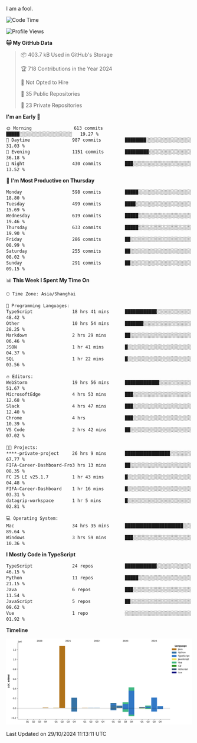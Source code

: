 I am a fool.

<!--START_SECTION:waka-->
![Code Time](http://img.shields.io/badge/Code%20Time-2%2C011%20hrs%2025%20mins-blue)

![Profile Views](http://img.shields.io/badge/Profile%20Views-0-blue)

**🐱 My GitHub Data** 

> 📦 403.7 kB Used in GitHub's Storage 
 > 
> 🏆 718 Contributions in the Year 2024
 > 
> 🚫 Not Opted to Hire
 > 
> 📜 35 Public Repositories 
 > 
> 🔑 23 Private Repositories 
 > 
**I'm an Early 🐤** 

```text
🌞 Morning                613 commits         █████░░░░░░░░░░░░░░░░░░░░   19.27 % 
🌆 Daytime                987 commits         ████████░░░░░░░░░░░░░░░░░   31.03 % 
🌃 Evening                1151 commits        █████████░░░░░░░░░░░░░░░░   36.18 % 
🌙 Night                  430 commits         ███░░░░░░░░░░░░░░░░░░░░░░   13.52 % 
```
📅 **I'm Most Productive on Thursday** 

```text
Monday                   598 commits         █████░░░░░░░░░░░░░░░░░░░░   18.80 % 
Tuesday                  499 commits         ████░░░░░░░░░░░░░░░░░░░░░   15.69 % 
Wednesday                619 commits         █████░░░░░░░░░░░░░░░░░░░░   19.46 % 
Thursday                 633 commits         █████░░░░░░░░░░░░░░░░░░░░   19.90 % 
Friday                   286 commits         ██░░░░░░░░░░░░░░░░░░░░░░░   08.99 % 
Saturday                 255 commits         ██░░░░░░░░░░░░░░░░░░░░░░░   08.02 % 
Sunday                   291 commits         ██░░░░░░░░░░░░░░░░░░░░░░░   09.15 % 
```


📊 **This Week I Spent My Time On** 

```text
🕑︎ Time Zone: Asia/Shanghai

💬 Programming Languages: 
TypeScript               18 hrs 41 mins      ████████████░░░░░░░░░░░░░   48.42 % 
Other                    10 hrs 54 mins      ███████░░░░░░░░░░░░░░░░░░   28.25 % 
Markdown                 2 hrs 29 mins       ██░░░░░░░░░░░░░░░░░░░░░░░   06.46 % 
JSON                     1 hr 41 mins        █░░░░░░░░░░░░░░░░░░░░░░░░   04.37 % 
SQL                      1 hr 22 mins        █░░░░░░░░░░░░░░░░░░░░░░░░   03.56 % 

🔥 Editors: 
WebStorm                 19 hrs 56 mins      █████████████░░░░░░░░░░░░   51.67 % 
MicrosoftEdge            4 hrs 53 mins       ███░░░░░░░░░░░░░░░░░░░░░░   12.68 % 
Slack                    4 hrs 47 mins       ███░░░░░░░░░░░░░░░░░░░░░░   12.40 % 
Chrome                   4 hrs               ███░░░░░░░░░░░░░░░░░░░░░░   10.39 % 
VS Code                  2 hrs 42 mins       ██░░░░░░░░░░░░░░░░░░░░░░░   07.02 % 

🐱‍💻 Projects: 
****-private-project     26 hrs 9 mins       █████████████████░░░░░░░░   67.77 % 
FIFA-Career-Dashboard-Fro3 hrs 13 mins       ██░░░░░░░░░░░░░░░░░░░░░░░   08.35 % 
FC 25 LE v25.1.7         1 hr 43 mins        █░░░░░░░░░░░░░░░░░░░░░░░░   04.48 % 
FIFA-Career-Dashboard    1 hr 16 mins        █░░░░░░░░░░░░░░░░░░░░░░░░   03.31 % 
datagrip-workspace       1 hr 5 mins         █░░░░░░░░░░░░░░░░░░░░░░░░   02.81 % 

💻 Operating System: 
Mac                      34 hrs 35 mins      ██████████████████████░░░   89.64 % 
Windows                  3 hrs 59 mins       ███░░░░░░░░░░░░░░░░░░░░░░   10.36 % 
```

**I Mostly Code in TypeScript** 

```text
TypeScript               24 repos            ████████████░░░░░░░░░░░░░   46.15 % 
Python                   11 repos            █████░░░░░░░░░░░░░░░░░░░░   21.15 % 
Java                     6 repos             ███░░░░░░░░░░░░░░░░░░░░░░   11.54 % 
JavaScript               5 repos             ██░░░░░░░░░░░░░░░░░░░░░░░   09.62 % 
Vue                      1 repo              ░░░░░░░░░░░░░░░░░░░░░░░░░   01.92 % 
```



**Timeline**

![Lines of Code chart](https://raw.githubusercontent.com/VeejaLiu/VeejaLiu/master/assets/bar_graph.png)


 Last Updated on 29/10/2024 11:13:11 UTC
<!--END_SECTION:waka-->

